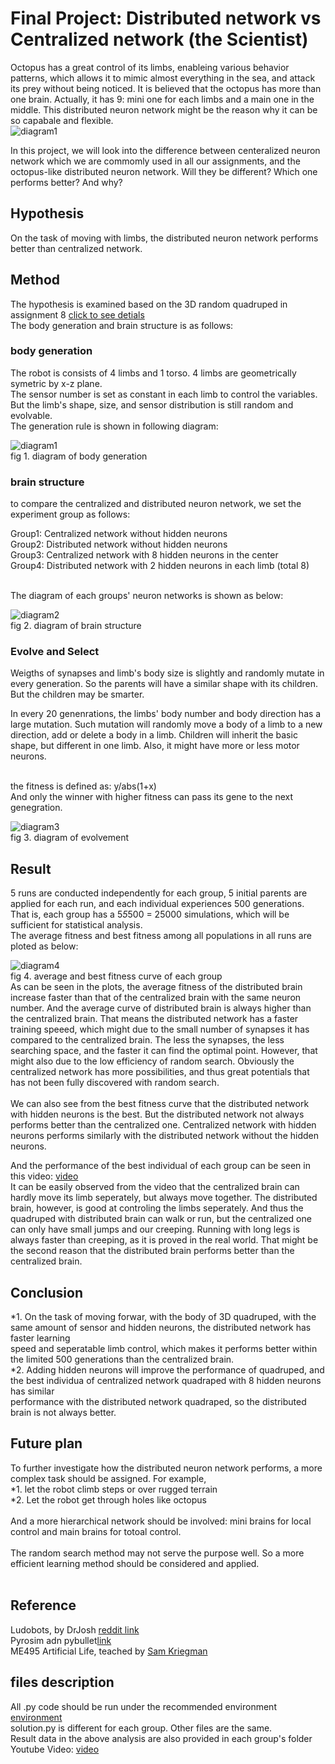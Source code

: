 # Final Project: Distributed network vs Centralized network (the Scientist)

Octopus has a great control of its limbs, enableing various behavior patterns, which allows it to mimic almost everything in the sea, and attack its prey without being noticed. 
It is believed that the octopus has more than one brain. Actually, it has 9: mini one for each limbs and a main one in the middle. This distributed neuron network might be the
reason why it can be so capabale and flexible.<br>
![diagram1](https://github.com/LJQ434/ME495/blob/final_project/final%20project/octopus%20brain.png)

In this project, we will look into the difference between centeralized neuron network which we are commomly used in all our assignments, and the octopus-like distributed neuron network.
Will they be different? Which one performs better? And why?

## Hypothesis
On the task of moving with limbs, the distributed neuron network performs better than centralized network.

## Method
The hypothesis is examined based on the 3D random quadruped in assignment 8 [click to see detials]()<br>
The body generation and brain structure is as follows:<br>

### body generation
The robot is consists of 4 limbs and 1 torso. 4 limbs are geometrically symetric by x-z plane. <br>
The sensor number is set as constant in each limb to control the variables.<br>
But the limb's shape, size, and sensor distribution is still random and evolvable. <br>
The generation rule is shown in following diagram:<br>

![diagram1](https://github.com/LJQ434/ME495/blob/final_project/final%20project/body%20generation%20diagram.png)<br>
fig 1. diagram of body generation<br>

### brain structure
to compare the centralized and distributed neuron network, we set the experiment group as follows: <br>

Group1: Centralized network without hidden neurons<br>
Group2: Distributed network without hidden neurons<br>
Group3: Centralized network with 8 hidden neurons in the center<br>
Group4: Distributed network with 2 hidden neurons in each limb (total 8)<br>
<br>

The diagram of each groups' neuron networks is shown as below:<br>

![diagram2](https://github.com/LJQ434/ME495/blob/final_project/final%20project/brain%20structure-%20with%20hidden.png)<br>
fig 2. diagram of brain structure<br>

### Evolve and Select
Weigths of synapses and limb's body size is slightly and randomly mutate in every generation.
So the parents will have a similar shape with its children. But the children may be smarter.<br> 

In every 20 genenrations, the limbs' body number and body direction has a large mutation. 
Such mutation will randomly move a body of a limb to a new direction, add or delete a body in a limb.
Children will inherit the basic shape, but different in one limb. Also, it might have more or less motor neurons. <br>

<br> 
the fitness is defined as: y/abs(1+x)<br>
And only the winner with higher fitness can pass its gene to the next genegration.<br>

![diagram3](https://github.com/LJQ434/ME495/blob/final_project/final%20project/evolve%20diagram.png)<br>
fig 3. diagram of evolvement<br>

## Result 
5 runs are conducted independently for each group, 5 initial parents are applied for each run, and each individual experiences 500 generations.<br>
That is, each group has a 5*5*500 = 25000 simulations, which will be sufficient for statistical analysis. <br>
The average fitness and best fitness among all populations in all runs are ploted as below:<br>

![diagram4](https://github.com/LJQ434/ME495/blob/final_project/final%20project/result%20diagram.png)<br>
fig 4. average and best fitness curve of each group<br>
As can be seen in the plots, the average fitness of the distributed brain increase faster than that of the centralized brain with the same neuron number.
And the average curve of distributed brain is always higher than the centralized brain. 
That means the distributed network has a faster training speeed, which might due to the small number of synapses it has compared to the centralized brain.
The less the synapses, the less searching space, and the faster it can find the optimal point.
However, that might also due to the low efficiency of random search. Obviously the centralized network has more possibilities, and thus great potentials that has 
not been fully discovered with random search. <br>
<br>
We can also see from the best fitness curve that the distributed network with hidden neurons is the best. But the distributed network not always performs better than
the centralized one. Centralized network with hidden neurons performs similarly with the distributed network without the hidden neurons. 


And the performance of the best individual of each group can be seen in this video: [video](https://youtu.be/ppdzcMhPtC8) <br>
It can be easily observed from the video that the centralized brain can hardly move its limb seperately, but always move together. 
The distributed brain, however, is good at controling the limbs seperately.
And thus the quadruped with distributed brain can walk or run, but the centralized one can only have small jumps and our creeping.
Running with long legs is always faster than creeping, as it is proved in the real world. 
That might be the second reason that the distributed brain performs better than the centralized brain. 

## Conclusion
*1. On the task of moving forwar, with the body of 3D quadruped, with the same amount of sensor and hidden neurons, the distributed network has faster learning <br>
speed and seperatable limb control, which makes it performs better within the limited 500 generations than the centralized brain. <br>
*2. Adding hidden neurons will improve the performance of quadruped, and the best individua of centralized network quadraped with 8 hidden neurons has similar <br>
performance with the distributed network quadraped, so the distributed brain is not always better.<br>

## Future plan
To further investigate how the distributed neuron network performs, a more complex task should be assigned. For example, <br>
*1. let the robot climb steps or over rugged terrain<br>
*2. Let the robot get through holes like octopus<br>
<br>
And a more hierarchical network should be involved: mini brains for local control and main brains for totoal control.<br>
<br>
The random search method may not serve the purpose well. So a more efficient learning method should be considered and applied.<br>
<br>
## Reference
Ludobots, by DrJosh [reddit link](https://www.reddit.com/r/ludobots/)<br>
Pyrosim adn pybullet[link](https://pybullet.org/wordpress/)<br>
ME495 Artificial Life, teached by [Sam Kriegman](https://www.mccormick.northwestern.edu/research-faculty/directory/profiles/kriegman-sam.html)<br>

## files description 
All .py code should be run under the recommended environment [environment](https://www.reddit.com/r/ludobots/wiki/installation/) <br>
solution.py is different for each group. Other files are the same. <br>
Result data in the above analysis are also provided in each group's folder <br>
Youtube Video: [video](https://youtu.be/ppdzcMhPtC8)<br>

